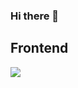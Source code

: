### Hi there 👋

<h2>Frontend</h2>
<div>
  <img src="https://img.shields.io/badge/JavaScript-#F7DF1E?style=flat&logo=JAVASCRIPT&logoColor=white"/>
</div>


<!--
**tecla1004/tecla1004** is a ✨ _special_ ✨ repository because its `README.md` (this file) appears on your GitHub profile.

Here are some ideas to get you started:

- 🔭 I’m currently working on ...
- 🌱 I’m currently learning ...
- 👯 I’m looking to collaborate on ...
- 🤔 I’m looking for help with ...
- 💬 Ask me about ...
- 📫 How to reach me: ...
- 😄 Pronouns: ...
- ⚡ Fun fact: ...
-->
